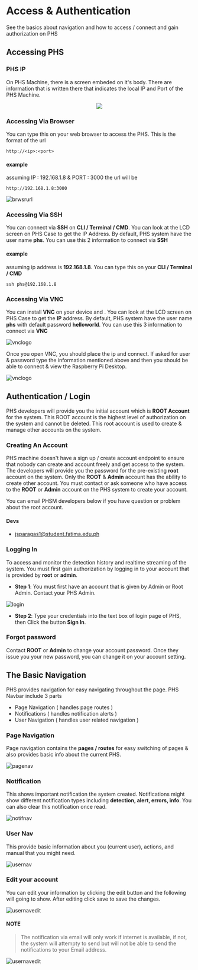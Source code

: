 # Access & Authentication
See the basics about navigation and how to access / connect and gain authorization on PHS

## Accessing PHS

### PHS IP

On PHS Machine, there is a screen embeded on it's body. There are information that is written there that indicates the local IP and Port of the PHS Machine.

<center>
    <img src="https://senpai-coders.github.io/CAPSTONE-PHS-Machine/_media/phs_box.png">
</center>

### Accessing Via Browser

You can type this on your web browser to access the PHS. This is the format of the url

```
http://<ip>:<port>
```

#### example
assuming IP : 192.168.1.8 & PORT : 3000 the url will be

```
http://192.168.1.8:3000
```

![brwsrurl](_media/browser_url.png)

### Accessing Via SSH

You can connect via **SSH** on **CLI / Terminal / CMD**. You can look at the LCD screen on PHS Case to get the IP Address. By default, PHS system have the user name **phs**. You can use this 2 information to connect via **SSH**

#### example

assuming ip address is **192.168.1.8**. You can type this on your **CLI / Terminal / CMD**

```
ssh phs@192.168.1.8
```

### Accessing Via VNC

You can install **VNC** on your device and . You can look at the LCD screen on PHS Case to get the **IP** address. By default, PHS system have the user name **phs** with default password **helloworld**. You can use this 3 information to connect via **VNC**

![vnclogo](_media/vnclogo.png)

Once you open VNC, you should place the ip and connect. If asked for user & password type the information mentioned above and then you should be able to connect & view the Raspberry Pi Desktop.

![vnclogo](_media/vncconnect.png)


## Authentication / Login
PHS developers will provide you the initial account which is **ROOT Account** for the system. This ROOT account is the highest level of authorization on the system and cannot be deleted. This root account is used to create & manage other accounts on the system.

### Creating An Account

PHS machine doesn't have a sign up / create account endpoint to ensure that nobody can create and account freely and get access to the system. The developers will provide you the password for the pre-existing **root** account on the system. Only the **ROOT** & **Admin** account has the ability to create other account. You must contact or ask someone who have access to the **ROOT** or **Admin** account on the PHS system to create your account. 

You can email PHSM developers below if you have question or problem about the root account.

#### Devs
- jsparagas1@student.fatima.edu.ph

### Logging In
To access and monitor the detection history and realtime streaming of the system. You must first gain authorization by logging in to your account that is provided by **root** or **admin**. 

- **Step 1**: You must first have an account that is given by Admin or Root Admin. Contact your PHS Admin.

![login](_media/page_login.png)

- **Step 2**: Type your credentials into the text box of login page of PHS,
 then Click the button **Sign In**.

### Forgot password

Contact **ROOT** or **Admin** to change your account password. Once they issue you your new password, you can change it on your account setting.

## The Basic Navigation
PHS provides navigation for easy navigating throughout the page. PHS Navbar include 3 parts

- Page Navigation ( handles page routes )
- Notifications ( handles notification alerts )
- User Navigation ( handles user related navigation )

### Page Navigation
Page navigation contains the **pages / routes** for easy switching of pages & also provides basic info about the current PHS.

![pagenav](_media/nav_page.png)

### Notification
This shows important notification the system created. Notifications might show different notification types including **detection, alert, errors, info**. You can also clear this notification once read.

![notifnav](_media/nav_notification.png)

### User Nav
This provide basic information about you (current user), actions, and manual that you might need.

![usernav](_media/nav_account.png)

### Edit your account
You can edit your information by clicking the edit button and the following will going to show. After editing click save to save the changes.

![usernavedit](_media/nav_account_edit.png)

#### NOTE
> The notification via email will only work if internet is available, if not, the system will attempty to send but will not be able to send the notifications to your Email address. 

![usernavedit](_media/nav_edit_email.png)









